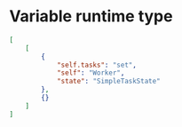 # Variable runtime type

```json
[
    [
        {
            "self.tasks": "set",
            "self": "Worker",
            "state": "SimpleTaskState"
        },
        {}
    ]
]
```
